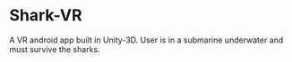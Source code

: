 # Shark-VR

A VR android app built in Unity-3D. User is in a submarine underwater and must survive the sharks.
